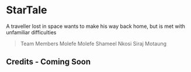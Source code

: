 # StarTale
A traveller lost in space wants to make his way back home, but is met with unfamiliar difficulties
> Team Members
> Molefe Molefe
> Shameel Nkosi
> Siraj Motaung



## Credits - Coming Soon

